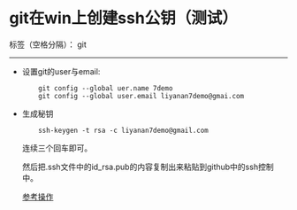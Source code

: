 # git在win上创建ssh公钥（测试）

标签（空格分隔）： git

---

* 设置git的user与email:
    ```
        git config --global uer.name 7demo
        git config --global user.email liyanan7demo@gmai.com
    ```
* 生成秘钥
    ```
        ssh-keygen -t rsa -c liyanan7demo@gmail.com
    ```
    
    连续三个回车即可。
    
    然后把.ssh文件中的id_rsa.pub的内容复制出来粘贴到github中的ssh控制中。
    
    [参考操作][1]
    


  [1]: http://www.2cto.com/os/201305/211731.html